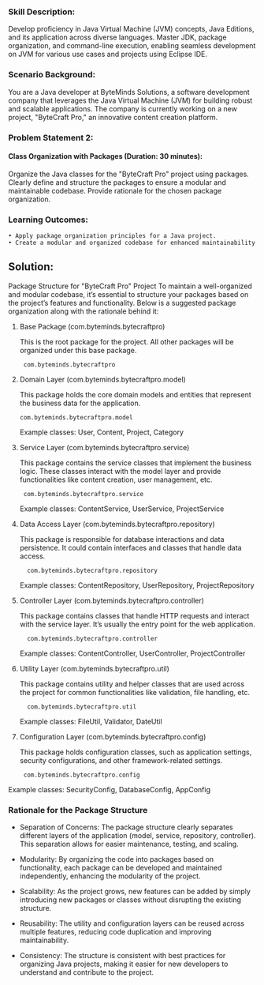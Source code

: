 ### Skill Description:
Develop proficiency in Java Virtual Machine (JVM) concepts, Java Editions, and its application across
diverse languages. Master JDK, package organization, and command-line execution, enabling
seamless development on JVM for various use cases and projects using Eclipse IDE.
### Scenario Background:
You are a Java developer at ByteMinds Solutions, a software development company that leverages
the Java Virtual Machine (JVM) for building robust and scalable applications. The company is
currently working on a new project, "ByteCraft Pro," an innovative content creation platform.
### Problem Statement 2: 
#### Class Organization with Packages (Duration: 30 minutes):
Organize the Java classes for the "ByteCraft Pro" project using packages. Clearly define and structure
the packages to ensure a modular and maintainable codebase. Provide rationale for the chosen
package organization.
### Learning Outcomes:
    • Apply package organization principles for a Java project.
    • Create a modular and organized codebase for enhanced maintainability

## Solution:

Package Structure for "ByteCraft Pro" Project
To maintain a well-organized and modular codebase, it’s essential to structure your packages based on the project’s features and functionality. Below is a suggested package organization along with the rationale behind it:

1. Base Package (com.byteminds.bytecraftpro)

   This is the root package for the project. All other packages will be organized under this base package.

        com.byteminds.bytecraftpro
2. Domain Layer (com.byteminds.bytecraftpro.model)

    This package holds the core domain models and entities that represent the business data for the application.

       com.byteminds.bytecraftpro.model
   Example classes: User, Content, Project, Category


3. Service Layer (com.byteminds.bytecraftpro.service)

      This package contains the service classes that implement the business logic. These classes interact with the model layer and provide functionalities like content creation, user management, etc.

        com.byteminds.bytecraftpro.service

   Example classes: ContentService, UserService, ProjectService


4. Data Access Layer (com.byteminds.bytecraftpro.repository)

   This package is responsible for database interactions and data persistence. It could contain interfaces and classes that handle data access.

         com.byteminds.bytecraftpro.repository
   Example classes: ContentRepository, UserRepository, ProjectRepository


5. Controller Layer (com.byteminds.bytecraftpro.controller)

   This package contains classes that handle HTTP requests and interact with the service layer. It’s usually the entry point for the web application.

         com.byteminds.bytecraftpro.controller
   Example classes: ContentController, UserController, ProjectController


6. Utility Layer (com.byteminds.bytecraftpro.util)

   This package contains utility and helper classes that are used across the project for common functionalities like validation, file handling, etc.

         com.byteminds.bytecraftpro.util
   Example classes: FileUtil, Validator, DateUtil


7. Configuration Layer (com.byteminds.bytecraftpro.config)

   This package holds configuration classes, such as application settings, security configurations, and other framework-related settings.


        com.byteminds.bytecraftpro.config
Example classes: SecurityConfig, DatabaseConfig, AppConfig

### Rationale for the Package Structure
- Separation of Concerns: The package structure clearly separates different layers of the application (model, service, repository, controller). This separation allows for easier maintenance, testing, and scaling.

- Modularity: By organizing the code into packages based on functionality, each package can be developed and maintained independently, enhancing the modularity of the project.

- Scalability: As the project grows, new features can be added by simply introducing new packages or classes without disrupting the existing structure.

- Reusability: The utility and configuration layers can be reused across multiple features, reducing code duplication and improving maintainability.

- Consistency: The structure is consistent with best practices for organizing Java projects, making it easier for new developers to understand and contribute to the project.